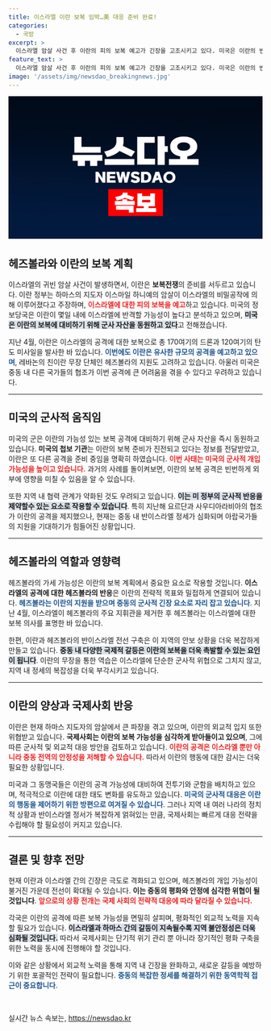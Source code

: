 ```yaml
---
title: 이스라엘 이란 보복 임박…美 대응 준비 완료!
categories:
  - 국방
excerpt: >
  이스라엘 암살 사건 후 이란의 피의 보복 예고가 긴장을 고조시키고 있다. 미국은 이란의 반격이 imminently 가능하다고 경고하며 방어 태세에 돌입했다. 중동의 지각변동이 예상되는 이 시점, 이란의 반격이 가져올 파장은 무엇일까?
feature_text: >
  이스라엘 암살 사건 후 이란의 피의 보복 예고가 긴장을 고조시키고 있다. 미국은 이란의 반격이 imminently 가능하다고 경고하며 방어 태세에 돌입했다. 중동의 지각변동이 예상되는 이 시점, 이란의 반격이 가져올 파장은 무엇일까?
image: '/assets/img/newsdao_breakingnews.jpg'
---
```


<p><img src="/assets/img/newsdao_breakingnews.jpg" alt="koreaapp 속보" /></p>

<h2 data-ke-size="size26">헤즈볼라와 이란의 보복 계획</h2>

<p data-ke-size="size16">이스라엘의 귀빈 암살 사건이 발생하면서, 이란은 <b>보복전쟁</b>의 준비를 서두르고 있습니다. 이란 정부는 하마스의 지도자 이스마일 하니예의 암살이 이스라엘의 비밀공작에 의해 이루어졌다고 주장하며, <b><span style="color: #ee2323;">이스라엘에 대한 피의 보복을 예고</span></b>하고 있습니다. 미국의 정보당국은 이란이 몇일 내에 이스라엘에 반격할 가능성이 높다고 분석하고 있으며, <b><span style="background-color: #21538527;">미국은 이란의 보복에 대비하기 위해 군사 자산을 동원하고 있다</span></b>고 전해졌습니다.</p>

<p data-ke-size="size16">지난 4월, 이란은 이스라엘의 공격에 대한 보복으로 총 170여기의 드론과 120여기의 탄도 미사일을 발사한 바 있습니다. <b><span style="color: #1a5490;">이번에도 이란은 유사한 규모의 공격을 예고하고 있으며</span></b>, 레바논의 친이란 무장 단체인 헤즈볼라의 지원도 고려하고 있습니다. 아울러 미국은 중동 내 다른 국가들의 협조가 이번 공격에 큰 어려움을 겪을 수 있다고 우려하고 있습니다.</p>

<hr/>

<h2 data-ke-size="size26">미국의 군사적 움직임</h2>

<p data-ke-size="size16">미국의 군은 이란의 가능성 있는 보복 공격에 대비하기 위해 군사 자산을 즉시 동원하고 있습니다. <b>미국의 첩보 기관</b>는 이란의 보복 준비가 진전되고 있다는 정보를 전달받았고, 이란은 또 다른 공격을 준비 중임을 명확히 하였습니다. <b><span style="color: #ee2323;">이번 사태는 미국의 군사적 개입 가능성을 높이고 있습니다.</span></b> 과거의 사례를 돌이켜보면, 이란의 보복 공격은 빈번하게 외부에 영향을 미칠 수 있음을 알 수 있습니다.</p>

<p data-ke-size="size16">또한 지역 내 협력 관계가 약화된 것도 우려되고 있습니다. <b><span style="background-color: #21538527;">이는 미 정부의 군사적 반응을 제약할수 있는 요소로 작용할 수 있습니다</span></b>. 특히 지난해 요르단과 사우디아라비아의 협조가 이란의 공격을 제지했으나, 현재는 중동 내 반이스라엘 정세가 심화되며 아랍국가들의 지원을 기대하기가 힘들어진 상황입니다.</p>

<hr/>

<h2 data-ke-size="size26">헤즈볼라의 역할과 영향력</h2>

<p data-ke-size="size16">헤즈볼라의 가세 가능성은 이란의 보복 계획에서 중요한 요소로 작용할 것입니다. <b>이스라엘의 공격에 대한 헤즈볼라의 반응</b>은 이란의 전략적 목표와 밀접하게 연결되어 있습니다. <b><span style="color: #1a5490;">헤즈볼라는 이란의 지원을 받으며 중동의 군사적 긴장 요소로 자리 잡고 있습니다</span></b>.  지난 4월, 이스라엘이 헤즈볼라의 주요 지휘관을 제거한 후 헤즈볼라는 이스라엘에 대한 보복 의사를 표명한 바 있습니다.</p>

<p data-ke-size="size16">한편, 이란과 헤즈볼라의 반이스라엘 전선 구축은 이 지역의 안보 상황을 더욱 복잡하게 만들고 있습니다. <b><span style="background-color: #21538527;">중동 내 다양한 국제적 갈등은 이란의 보복을 더욱 촉발할 수 있는 요인이 됩니다</span></b>. 이란의 무장을 통한 역습은 이스라엘에 단순한 군사적 위협으로 그치지 않고, 지역 내 정세의 복잡성을 더욱 부각시키고 있습니다.</p>

<hr/>

<h2 data-ke-size="size26">이란의 양상과 국제사회 반응</h2>

<p data-ke-size="size16">이란은 현재 하마스 지도자의 암살에서 큰 파장을 겪고 있으며, 이란의 외교적 입지 또한 위협받고 있습니다. <b>국제사회는 이란의 보복 가능성을 심각하게 받아들이고 있으며</b>, 그에 따른 군사적 및 외교적 대응 방안을 검토하고 있습니다. <b><span style="color: #ee2323;">이란의 공격은 이스라엘 뿐만 아니라 중동 전역의 안정성을 저해할 수 있습니다.</span></b> 따라서 이란의 행동에 대한 감시는 더욱 필요한 상황입니다.</p>

<p data-ke-size="size16">미국과 그 동맹국들은 이란의 공격 가능성에 대비하여 전투기와 군함을 배치하고 있으며, 적극적으로 이란에 대한 태도 변화를 유도하고 있습니다. <b><span style="color: #1a5490;">미국의 군사적 대응은 이란의 행동을 제어하기 위한 방편으로 여겨질 수 있습니다</span></b>. 그러나 지역 내 여러 나라의 정치적 상황과 반이스라엘 정서가 복잡하게 얽혀있는 만큼, 국제사회는 빠르게 대응 전략을 수립해야 할 필요성이 커지고 있습니다.</p>

<hr/>

<h2 data-ke-size="size26">결론 및 향후 전망</h2>

<p data-ke-size="size16">현재 이란과 이스라엘 간의 긴장은 극도로 격화되고 있으며, 헤즈볼라의 개입 가능성이 불거진 가운데 전선이 확대될 수 있습니다. <b>이는 중동의 평화와 안정에 심각한 위협이 될 것입니다</b>. <b><span style="color: #ee2323;">앞으로의 상황 전개는 국제 사회의 전략적 대응에 따라 달라질 수 있습니다.</span></b></p>

<p data-ke-size="size16">각국은 이란의 공격에 따른 보복 가능성을 면밀히 살피며, 평화적인 외교적 노력을 지속할 필요가 있습니다. <b><span style="background-color: #21538527;">이스라엘과 하마스 간의 갈등이 지속될수록 지역 불안정성은 더욱 심화될 것입니다.</span></b> 따라서 국제사회는 단기적 위기 관리 뿐 아니라 장기적인 평화 구축을 위한 노력을 동시에 진행해야 할 것입니다.</p>

<p data-ke-size="size16">이와 같은 상황에서 외교적 노력을 통해 지역 내 긴장을 완화하고, 새로운 갈등을 예방하기 위한 포괄적인 전략이 필요합니다. <b><span style="color: #1a5490;">중동의 복잡한 정세를 해결하기 위한 동역학적 접근이 중요합니다</span></b>.</p>

<p data-ke-size="size16">&nbsp;</p>
실시간 뉴스 속보는, <a href="https://newsdao.kr" rel="dofollow">https://newsdao.kr</a>


